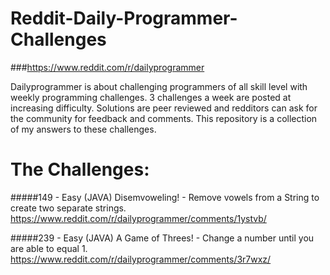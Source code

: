 # Reddit-Daily-Programmer-Challenges
###https://www.reddit.com/r/dailyprogrammer

Dailyprogrammer is about challenging programmers of all skill level with weekly programming challenges. 3 challenges a week are posted at increasing difficulty. Solutions are peer reviewed and redditors can ask for the community for feedback and comments. This repository is a collection of my answers to these challenges. 


# The Challenges:

#####149 - Easy (JAVA)
Disemvoweling! - Remove vowels from a String to create two separate strings.
https://www.reddit.com/r/dailyprogrammer/comments/1ystvb/

#####239 - Easy (JAVA)
A Game of Threes! - Change a number until you are able to equal 1.
https://www.reddit.com/r/dailyprogrammer/comments/3r7wxz/
